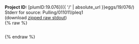 **Project ID:** [plumID:19.076]({{ '/' | absolute_url }}eggs/19/076/)  
Stderr for source:  Pulling/011011/pleq1   
(download [zipped raw stdout](pleq1.plumed.stdout.txt.zip))  
{% raw %}
<pre>
</pre>
{% endraw %}
